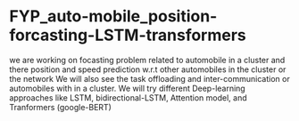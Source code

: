 # FYP_auto-mobile_position-forcasting-LSTM-transformers
we are working on focasting problem related to automobile in a cluster and there position and speed prediction w.r.t other automobiles in the cluster or the network
We will also see the task offloading and inter-communication or automobiles with in a cluster.
We will try different Deep-learning approaches like LSTM, bidirectional-LSTM, Attention model, and Tranformers (google-BERT)
